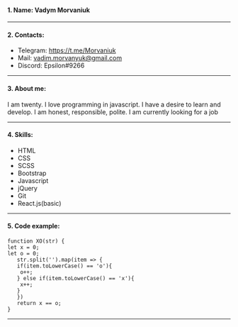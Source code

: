 #### 1. Name: Vadym Morvaniuk
---
#### 2. Contacts:
* Telegram: https://t.me/Morvaniuk
* Mail: vadim.morvanyuk@gmail.com
* Discord: Epsilon#9266
---
#### 3. About me:
I am twenty. I love programming in javascript. I have a desire to learn and develop. I am honest, responsible, polite. I am currently looking for a job

---
#### 4. Skills:
* HTML
* CSS
* SCSS
* Bootstrap
* Javascript
* jQuery
* Git
* React.js(basic)
---
#### 5. Code example:
```
function XO(str) {
let x = 0;
let o = 0;
   str.split('').map(item => {
   if(item.toLowerCase() == 'o'){
    o++;
   } else if(item.toLowerCase() == 'x'){
    x++;
   }
   })
   return x == o;
}
```
---




